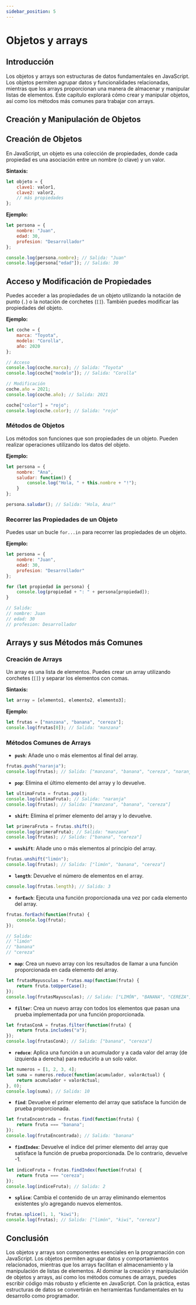```yaml
---
sidebar_position: 5
---
```

# Objetos y arrays

## Introducción
Los objetos y arrays son estructuras de datos fundamentales en JavaScript. Los objetos permiten agrupar datos y funcionalidades relacionadas, mientras que los arrays proporcionan una manera de almacenar y manipular listas de elementos. Este capítulo explorará cómo crear y manipular objetos, así como los métodos más comunes para trabajar con arrays.

## Creación y Manipulación de Objetos

## Creación de Objetos
En JavaScript, un objeto es una colección de propiedades, donde cada propiedad es una asociación entre un nombre (o clave) y un valor.

**Sintaxis:**

```javascript
let objeto = {
    clave1: valor1,
    clave2: valor2,
    // más propiedades
};
```

**Ejemplo:**

```javascript
let persona = {
    nombre: "Juan",
    edad: 30,
    profesion: "Desarrollador"
};

console.log(persona.nombre); // Salida: "Juan"
console.log(persona["edad"]); // Salida: 30
```

## Acceso y Modificación de Propiedades
Puedes acceder a las propiedades de un objeto utilizando la notación de punto (`.`) o la notación de corchetes (`[]`). También puedes modificar las propiedades del objeto.

**Ejemplo:**

```javascript
let coche = {
    marca: "Toyota",
    modelo: "Corolla",
    año: 2020
};

// Acceso
console.log(coche.marca); // Salida: "Toyota"
console.log(coche["modelo"]); // Salida: "Corolla"

// Modificación
coche.año = 2021;
console.log(coche.año); // Salida: 2021

coche["color"] = "rojo";
console.log(coche.color); // Salida: "rojo"
```

### Métodos de Objetos
Los métodos son funciones que son propiedades de un objeto. Pueden realizar operaciones utilizando los datos del objeto.

**Ejemplo:**

```javascript
let persona = {
    nombre: "Ana",
    saludar: function() {
        console.log("Hola, " + this.nombre + "!");
    }
};

persona.saludar(); // Salida: "Hola, Ana!"
```

### Recorrer las Propiedades de un Objeto
Puedes usar un bucle `for...in` para recorrer las propiedades de un objeto.

**Ejemplo:**

```javascript
let persona = {
    nombre: "Juan",
    edad: 30,
    profesion: "Desarrollador"
};

for (let propiedad in persona) {
    console.log(propiedad + ": " + persona[propiedad]);
}

// Salida:
// nombre: Juan
// edad: 30
// profesion: Desarrollador
```

## Arrays y sus Métodos más Comunes

### Creación de Arrays
Un array es una lista de elementos. Puedes crear un array utilizando corchetes (`[]`) y separar los elementos con comas.

**Sintaxis:**

```javascript
let array = [elemento1, elemento2, elemento3];
```

**Ejemplo:**

```javascript
let frutas = ["manzana", "banana", "cereza"];
console.log(frutas[0]); // Salida: "manzana"
```

### Métodos Comunes de Arrays

- **`push`**: Añade uno o más elementos al final del array.

```javascript
frutas.push("naranja");
console.log(frutas); // Salida: ["manzana", "banana", "cereza", "naranja"]
```

- **`pop`**: Elimina el último elemento del array y lo devuelve.

```javascript
let ultimaFruta = frutas.pop();
console.log(ultimaFruta); // Salida: "naranja"
console.log(frutas); // Salida: ["manzana", "banana", "cereza"]
```

- **`shift`**: Elimina el primer elemento del array y lo devuelve.

```javascript
let primeraFruta = frutas.shift();
console.log(primeraFruta); // Salida: "manzana"
console.log(frutas); // Salida: ["banana", "cereza"]
```

- **`unshift`**: Añade uno o más elementos al principio del array.

```javascript
frutas.unshift("limón");
console.log(frutas); // Salida: ["limón", "banana", "cereza"]
```

- **`length`**: Devuelve el número de elementos en el array.

```javascript
console.log(frutas.length); // Salida: 3
```

- **`forEach`**: Ejecuta una función proporcionada una vez por cada elemento del array.

```javascript
frutas.forEach(function(fruta) {
    console.log(fruta);
});

// Salida:
// "limón"
// "banana"
// "cereza"
```

- **`map`**: Crea un nuevo array con los resultados de llamar a una función proporcionada en cada elemento del array.

```javascript
let frutasMayusculas = frutas.map(function(fruta) {
    return fruta.toUpperCase();
});
console.log(frutasMayusculas); // Salida: ["LIMÓN", "BANANA", "CEREZA"]
```

- **`filter`**: Crea un nuevo array con todos los elementos que pasan una prueba implementada por una función proporcionada.

```javascript
let frutasConA = frutas.filter(function(fruta) {
    return fruta.includes("a");
});
console.log(frutasConA); // Salida: ["banana", "cereza"]
```

- **`reduce`**: Aplica una función a un acumulador y a cada valor del array (de izquierda a derecha) para reducirlo a un solo valor.

```javascript
let numeros = [1, 2, 3, 4];
let suma = numeros.reduce(function(acumulador, valorActual) {
    return acumulador + valorActual;
}, 0);
console.log(suma); // Salida: 10
```

- **`find`**: Devuelve el primer elemento del array que satisface la función de prueba proporcionada.

```javascript
let frutaEncontrada = frutas.find(function(fruta) {
    return fruta === "banana";
});
console.log(frutaEncontrada); // Salida: "banana"
```

- **`findIndex`**: Devuelve el índice del primer elemento del array que satisface la función de prueba proporcionada. De lo contrario, devuelve -1.

```javascript
let indiceFruta = frutas.findIndex(function(fruta) {
    return fruta === "cereza";
});
console.log(indiceFruta); // Salida: 2
```

- **`splice`**: Cambia el contenido de un array eliminando elementos existentes y/o agregando nuevos elementos.

```javascript
frutas.splice(1, 1, "kiwi");
console.log(frutas); // Salida: ["limón", "kiwi", "cereza"]
```

## Conclusión
Los objetos y arrays son componentes esenciales en la programación con JavaScript. Los objetos permiten agrupar datos y comportamientos relacionados, mientras que los arrays facilitan el almacenamiento y la manipulación de listas de elementos. Al dominar la creación y manipulación de objetos y arrays, así como los métodos comunes de arrays, puedes escribir código más robusto y eficiente en JavaScript. Con la práctica, estas estructuras de datos se convertirán en herramientas fundamentales en tu desarrollo como programador.
